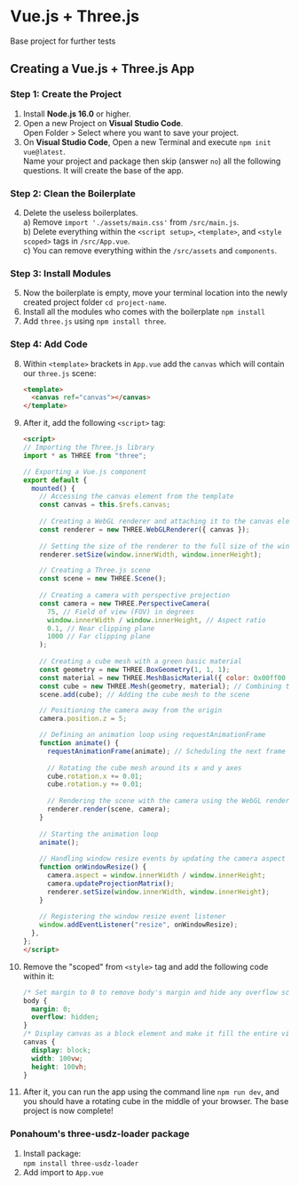 # Vue.js + Three.js
Base project for further tests

## Creating a Vue.js + Three.js App

### Step 1: Create the Project
1. Install **Node.js 16.0** or higher.
2. Open a new Project on **Visual Studio Code**.  
Open Folder > Select where you want to save your project.
3. On **Visual Studio Code**, Open a new Terminal and execute `npm init vue@latest`.  
Name your project and package then skip (answer `no`) all the following questions. It will create the base of the app.

### Step 2: Clean the Boilerplate
4. Delete the useless boilerplates.  
a) Remove `import './assets/main.css'` from `/src/main.js`.  
b) Delete everything within the `<script setup>`, `<template>`, and `<style scoped>` tags in `/src/App.vue`.  
c) You can remove everything within the `/src/assets` and `components`.

### Step 3: Install Modules
5. Now the boilerplate is empty, move your terminal location into the newly created project folder `cd project-name`.  
6. Install all the modules who comes with the boilerplate `npm install`
7. Add `three.js` using `npm install three`.

### Step 4: Add Code
8. Within `<template>` brackets in `App.vue` add the `canvas` which will contain our `three.js` scene:

   ```html
   <template>
     <canvas ref="canvas"></canvas>
   </template>
   ```

9. After it, add the following `<script>` tag:

   ```html
   <script>
   // Importing the Three.js library
   import * as THREE from "three";
   
   // Exporting a Vue.js component
   export default {
     mounted() {
       // Accessing the canvas element from the template
       const canvas = this.$refs.canvas;
       
       // Creating a WebGL renderer and attaching it to the canvas element
       const renderer = new THREE.WebGLRenderer({ canvas });
       
       // Setting the size of the renderer to the full size of the window
       renderer.setSize(window.innerWidth, window.innerHeight);

       // Creating a Three.js scene
       const scene = new THREE.Scene();
       
       // Creating a camera with perspective projection
       const camera = new THREE.PerspectiveCamera(
         75, // Field of view (FOV) in degrees
         window.innerWidth / window.innerHeight, // Aspect ratio
         0.1, // Near clipping plane
         1000 // Far clipping plane
       );
       
       // Creating a cube mesh with a green basic material
       const geometry = new THREE.BoxGeometry(1, 1, 1);
       const material = new THREE.MeshBasicMaterial({ color: 0x00ff00 }); // Green color
       const cube = new THREE.Mesh(geometry, material); // Combining the geometry and material into a mesh
       scene.add(cube); // Adding the cube mesh to the scene

       // Positioning the camera away from the origin
       camera.position.z = 5;

       // Defining an animation loop using requestAnimationFrame
       function animate() {
         requestAnimationFrame(animate); // Scheduling the next frame to be rendered
         
         // Rotating the cube mesh around its x and y axes
         cube.rotation.x += 0.01;
         cube.rotation.y += 0.01;
         
         // Rendering the scene with the camera using the WebGL renderer
         renderer.render(scene, camera);
       }
       
       // Starting the animation loop
       animate();
       
       // Handling window resize events by updating the camera aspect ratio and renderer size
       function onWindowResize() {
         camera.aspect = window.innerWidth / window.innerHeight;
         camera.updateProjectionMatrix();
         renderer.setSize(window.innerWidth, window.innerHeight);
       }
       
       // Registering the window resize event listener
       window.addEventListener("resize", onWindowResize);
     },
   };
   </script>
   ```

10. Remove the "scoped" from `<style>` tag and add the following code within it:

    ```css
    /* Set margin to 0 to remove body's margin and hide any overflow scrollbars */
    body {
      margin: 0;
      overflow: hidden;
    }
    /* Display canvas as a block element and make it fill the entire viewport */
    canvas {
      display: block;
      width: 100vw;
      height: 100vh;
    }
    ```

11. After it, you can run the app using the command line `npm run dev`, and you should have a rotating cube in the middle of your browser. The base project is now complete!

### Ponahoum's three-usdz-loader package

1. Install package:  
   `npm install three-usdz-loader`  
2. Add import to `App.vue` <script>:  
   `import { USDZLoader } from "three-usdz-loader"`  
3. create a new instance of `USDZLoader` and call the function `loadFile()` on it  
   a) `loadFile()` is an asynchronous function and neet to be call into a `async` function  
   b) `loadFile()` takes a File as first argument  
  
- Within App.vue, add `data()` to the `export default`

```js
data() {
  return {
    modelData: null,
    loading: true,
  };
},
```

- Use `Axios` to fetch the binary file for the .usdz

```js
axios
  .get("/livingroom.usdz", {
    responseType: "arraybuffer",
  })
  .then((response) => {
    this.modelData = response.data;
    this.loading = false;
    // do something with the model data here
    loadUSDZ(this.modelData, group);
  });
```

- Call the async function `loadUSDZ()` passing the axios' fetched file as argument

```js
async function loadUSDZ(modelData, group) {
  const file = new File([modelData], "model.usdz", {
    type: "model/vnd.usdz+zip",
  });
  return await loader.loadFile(file, group);
}
```

### Conclusion:
IT WORKS !  
... code is throwing a bunch or warnings and errors but... "MEH!" at lease the .usdz is loaded into the `three.js` scene and the web app do not crash.
